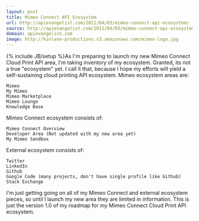 ```yaml
---
layout: post
title: Mimeo Connect API Ecosystem
url: http://apievangelist.com/2011/04/03/mimeo-connect-api-ecosystem/
source: http://apievangelist.com/2011/04/03/mimeo-connect-api-ecosystem/
domain: apievangelist.com
image: http://kinlane-productions.s3.amazonaws.com/mimeo-logo.jpg
---
```

{% include JB/setup %}As I'm preparing to launch my new Mimeo Connect Cloud Print API area, I'm taking inventory of my ecosystem.
Granted, its not a true "ecosystem" yet. I call it that, because I hope my efforts will yield a self-sustaining cloud printing API ecosystem.
Mimeo ecosystem areas are:

	Mimeo
	My Mimeo
	Mimeo Marketplace
	Mimeo Lounge 
	Knowledge Base

Mimeo Connect ecosystem consists of:

	Mimeo Connect Overview
	Developer Area (Not updated with my new area yet)
	My Mimeo Sandbox

External ecosystem consists of:

	Twitter
	LinkedIn
	Github
	Google Code (many projects, don't have single profile like Github)
	Stack Exchange

I'm just getting going on all of my Mimeo Connect and external ecosystem pieces, so until I launch my new area they are limited in information.
This is just the version 1.0 of my roadmap for my Mimeo Connect Cloud Print API ecosystem.